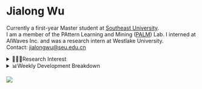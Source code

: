 #  Jialong Wu

Currently a first-year Master student at [Southeast University](https://www.seu.edu.cn/english/).<br>
I am a member of the PAttern Learning and Mining ([PALM](http://palm.seu.edu.cn/home.html)) Lab. I interned at AIWaves Inc. and was a research intern at Westlake University.<br>
Contact: jialongwu@seu.edu.cn
<details><summary>👨🏻‍💻Research Interest</summary>
My current research interests primarily encompass three aspects:

- Exploring the **synergies** between large-scale and small-scale models.
- Investigating the <strong>personalization and interactive</strong> abilities of LLMs.
- Utilizing  <strong>causal inference</strong>  to mitigate bias in conventional NLP tasks.

Recent works:
[Constituency Parsing using LLMs](https://arxiv.org/pdf/2310.19462.pdf), [Agents](https://arxiv.org/pdf/2309.07870.pdf)
</details>

<details><summary>📊Weekly Development Breakdown</summary>

<!--START_SECTION:waka-->

```txt
From: 14 December 2023 - To: 21 December 2023

Total Time: 18 hrs 38 mins

Python       9 hrs 10 mins   ████████████▒░░░░░░░░░░░░   49.18 %
Other        5 hrs 46 mins   ███████▓░░░░░░░░░░░░░░░░░   30.97 %
Text         1 hr 25 mins    ██░░░░░░░░░░░░░░░░░░░░░░░   07.61 %
Bash         43 mins         █░░░░░░░░░░░░░░░░░░░░░░░░   03.84 %
Markdown     38 mins         █░░░░░░░░░░░░░░░░░░░░░░░░   03.48 %
```

<!--END_SECTION:waka-->

[![wakatime](https://wakatime.com/badge/user/c6720b29-9431-4a60-bc9d-e1fb2b6bd65f.svg)](https://wakatime.com/@c6720b29-9431-4a60-bc9d-e1fb2b6bd65f)
</details>

![](https://komarev.com/ghpvc/?username=callanwu)
